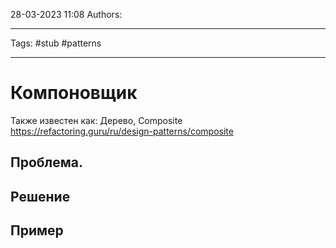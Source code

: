 28-03-2023
11:08
Authors: 
***
Tags: #stub #patterns 
***
# Компоновщик
Также известен как: Дерево, Composite
https://refactoring.guru/ru/design-patterns/composite

## Проблема.


## Решение


## Пример
